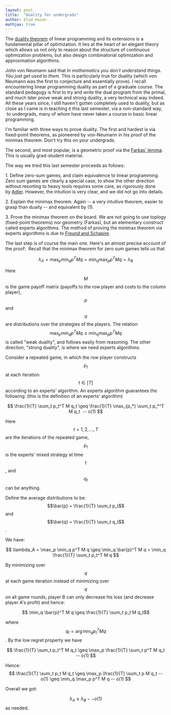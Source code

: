 ```yaml
---
layout: post
title:  "Duality for undergrads"
author: Elad Hazan
mathjax: true
---
```


The [duality theorem](http://en.wikipedia.org/wiki/Linear_programming) of linear programming and its extensions is a fundamental pillar of optimization. It lies at the heart of an elegant theory which allows us not only to reason about the structure of continuous optimization problems, but also design combinatorial optimization and approximation algorithms.

John von Neumann said that *In mathematics you don't understand things. You just get used to them.* This is particularly true for duality (which von Neumann was the first to conjecture and essentially prove). I recall encountering linear programming duality as part of a graduate course. The standard pedagogy is first to try and *write* the dual program from the primal, and much later prove weak and strong duality, a very technical way indeed. All these years since, I still haven't gotten completely used to duality, but as close as I came is in teaching it this last semester, via a non-standard way,  to undergrads, many of whom have never taken a course in basic linear programming.

I'm familiar with three ways to prove duality. The first and hardest is via fixed-point theorems, as pioneered by von-Neumann in his proof of the minimax theorem. Don't try this on your undergrads.

The second, and most popular, is a geometric proof via the [Farkas' lemma](http://en.wikipedia.org/wiki/Farkas'_lemma). This is usually grad-student material.

The way we tried this last semester proceeds as follows:

1\. Define zero-sum games, and claim equivalence to linear programming. Zero sum games are clearly a special case, to show the other direction without resorting to heavy tools requires some care, as rigorously done by [Adler](http://www.optimization-online.org/DB_FILE/2010/06/2659.pdf). However, the intuition is very clear, and we did not go into details.

2\. Explain the minimax theorem. Again -- a very intuitive theorem, easier to grasp than duaity -- and equivalent by (1).

3\. Prove the minimax theorem on the board. We are not going to use toplogy (fixed-point theorems) nor geometry (Farkas), but an elementary construct called experts algorithms. The method of proving the minimax theorem via experts algorithms is due to [Freund and Schapire](http://www.sciencedirect.com/science?_ob=ArticleURL&_udi=B6WFW-45GMDYD-5&_user=10&_coverDate=10/31/1999&_rdoc=1&_fmt=high&_orig=search&_origin=search&_sort=d&_docanchor=&view=c&_searchStrId=1620650650&_rerunOrigin=google&_acct=C000050221&_version=1&_urlVersion=0&_userid=10&md5=eaaa00e3349ee127d6bd7307262ba2b3&searchtype=a).

The last step is of course the main one. Here's an almost precise account of the proof:  Recall that the minimax theorem for zero sum games tells us that

$$ \lambda_A =  \max_p \min_q p^T M q = \min_q \max_p p^T M q = \lambda_B $$

Here $$M$$ is the game payoff matrix (payoffs to the row player and costs to the column player), $$p$$ and $$q$$ are distributions over the strategies of the players. The relation $$ \max_p \min_q p^T M q \le \min_q \max_p p^T M q $$ is called "weak duality", and follows easily from reasoning. The other direction, "strong duality", is where we need experts algorithms.

Consider a repeated game, in which the row player constructs $$p_t$$ at each iteration $$t \in [T]$$ according to an experts' algorithm. An experts algorithm guarantees the following: (this is the definition of an experts' algorithm)

$$ \frac{1}{T} \sum_t p_t^T M q_t \geq \frac{1}{T} \max_{p_*} \sum_t p_*^T M q_t  -- o(1) $$

Here $$t=1,2,...,T$$ are the iterations of the repeated game, $$p_t$$ is the experts' mixed strategy at time $$t$$, and $$q_t$$ can be anything.

Define the average distributions to be: $$\bar{p} = \frac{1}{T} \sum_t p_t$$ and $$\bar{q} = \frac{1}{T} \sum_t q_t$$.

We have:

$$ \lambda_A = \max_p \min_q p^T M q \geq \min_q \bar{p}^T M q = \min_q \frac{1}{T} \sum_t p_t^T M q $$

By minimizing over $$ q $$ at each game iteration instead of minimizing over $$ q $$ on all game rounds, player B can only decrease his loss (and decrease player A's profit) and hence:

$$ \min_q \bar{p}^T M q \geq \frac{1}{T} \sum_t p_t M q_t$$

where $$q_t = \arg \min_q p_t^T M q$$. By the low regret property we have

$$ \frac{1}{T} \sum_t p_t^T M q_t \geq \max_p \frac{1}{T} \sum_t p^T M q_t -- o(1) $$

Hence: $$ \frac{1}{T} \sum_t p_t M q_t \geq \max_p \frac{1}{T} \sum_t p M q_t -- o(1) \geq \min_q \max_p p^T M q -- o(1) $$

Overall we got:

$$\lambda_A \geq \lambda_B -- o(1)$$ as needed.
